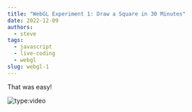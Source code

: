 ```yaml
---
title: "WebGL Experiment 1: Draw a Square in 30 Minutes"
date: 2022-12-09
authors:
  - steve
tags:
  - javascript
  - live-coding
  - webgl
slug: webgl-1
---
```


That was easy!

<!-- more -->

![type:video](https://www.youtube.com/embed/9DY36BrGS1M)

